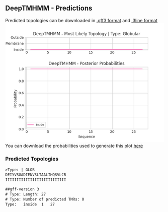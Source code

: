 ## DeepTMHMM - Predictions
Predicted topologies can be downloaded in [.gff3 format](TMRs.gff3) and [.3line format](predicted_topologies.3line)
![picture](plot.png)
You can download the probabilities used to generate this plot [here](Type:_probs.csv)
### Predicted Topologies
```
>Type: | GLOB
DEIYVSGADIENVSLTAALIHQSVLCR
IIIIIIIIIIIIIIIIIIIIIIIIIII

```


```
##gff-version 3
# Type: Length: 27
# Type: Number of predicted TMRs: 0
Type:	inside	1	27				

```
